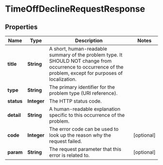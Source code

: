 

# TimeOffDeclineRequestResponse


## Properties

| Name | Type | Description | Notes |
|------------ | ------------- | ------------- | -------------|
|**title** | **String** | A short, human-readable summary of the problem type. It SHOULD NOT change from occurrence to occurrence of the problem, except for purposes of localization. |  |
|**type** | **String** | The primary identifier for the problem type (URI reference). |  |
|**status** | **Integer** | The HTTP status code. |  |
|**detail** | **String** | A human-readable explanation specific to this occurrence of the problem. |  |
|**code** | **Integer** | The error code can be used to look up the reason why the request failed. |  [optional] |
|**param** | **String** | The request parameter that this error is related to. |  [optional] |




